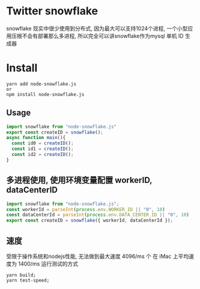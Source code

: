 # Twitter snowflake
snowflake 现实中很少使用到分布式,
因为最大可以支持1024个进程,
一个小型应用压根不会有部署那么多进程,
所以完全可以讲snowflake作为mysql 单机 ID 生成器


# Install
```
yarn add node-snowflake.js
or
npm install node-snowflake.js
```

## Usage
```ts
import snowflake from "node-snowflake.js"
export const createID = snowflake();
async function main(){
  const id0 = createID();
  const id1 = createID();
  const id2 = createID();
}
```

## 多进程使用, 使用环境变量配置 workerID, dataCenterID
```ts
import snowflake from "node-snowflake.js";
const workerId = parseInt(process.env.WORKER_ID || "0", 10)
const dataCenterId = parseInt(process.env.DATA_CENTER_ID || "0", 10)
export const createID = snowflake({ workerId, dataCenterId });
```

## 速度
受限于操作系统和nodejs性能, 无法做到最大速度 4096/ms 个
在 iMac 上平均速度为 1400/ms
运行测试的方式
```
yarn build;
yarn test-speed;
```
